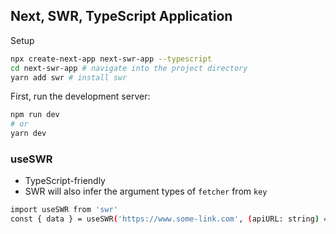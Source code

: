 ## Next, SWR, TypeScript Application

Setup

```bash
npx create-next-app next-swr-app --typescript
cd next-swr-app # navigate into the project directory
yarn add swr # install swr
```

First, run the development server:

```bash
npm run dev
# or
yarn dev
```

### useSWR

- TypeScript-friendly
- SWR will also infer the argument types of `fetcher` from `key`

```bash
import useSWR from 'swr'
const { data } = useSWR('https://www.some-link.com', (apiURL: string) => fetch(apiURL).then(res => res.json())
```
